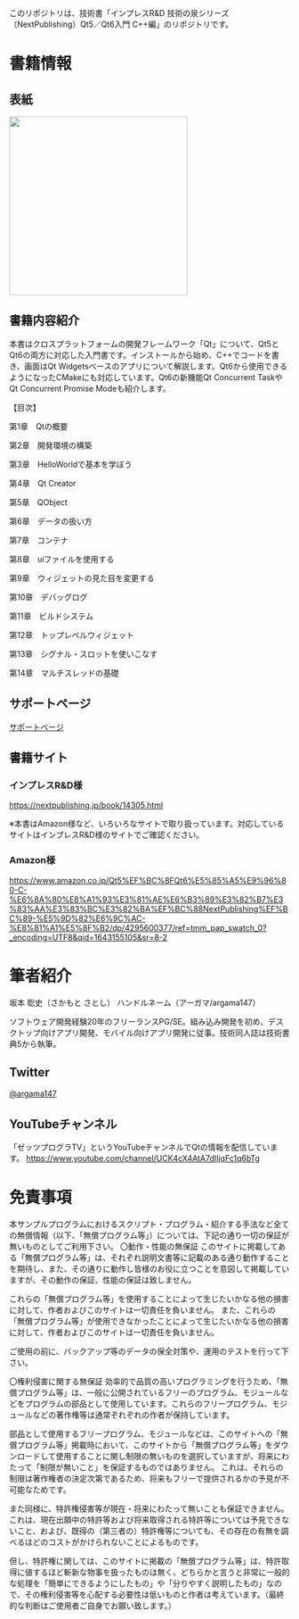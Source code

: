このリポジトリは、技術書「インプレスR&amp;D 技術の泉シリーズ（NextPublishing）Qt5／Qt6入門 C++編」のリポジトリです。

# 書籍情報

## 表紙

<img src="https://user-images.githubusercontent.com/5881452/151079667-3a0f5009-4284-47fe-9fe9-1c00dddfd232.png" width="320px">

## 書籍内容紹介

本書はクロスプラットフォームの開発フレームワーク「Qt」について、Qt5とQt6の両方に対応した入門書です。インストールから始め、C++でコードを書き、画面はQt Widgetsベースのアプリについて解説します。Qt6から使用できるようになったCMakeにも対応しています。Qt6の新機能Qt Concurrent TaskやQt Concurrent Promise Modeも紹介します。

【目次】

第1章　Qtの概要

第2章　開発環境の構築

第3章　HelloWorldで基本を学ぼう

第4章　Qt Creator

第5章　QObject

第6章　データの扱い方

第7章　コンテナ

第8章　uiファイルを使用する

第9章　ウィジェットの見た目を変更する

第10章　デバッグログ

第11章　ビルドシステム

第12章　トップレベルウィジェット

第13章　シグナル・スロットを使いこなす

第14章　マルチスレッドの基礎


## サポートページ

[サポートページ](https://github.com/argama147/qt5qt6cppbook/wiki/%E3%82%B5%E3%83%9D%E3%83%BC%E3%83%88%E3%83%9A%E3%83%BC%E3%82%B8)

## 書籍サイト

### インプレスR&D様

https://nextpublishing.jp/book/14305.html

※本書はAmazon様など、いろいろなサイトで取り扱っています。対応しているサイトはインプレスR&D様のサイトでご確認ください。

### Amazon様

https://www.amazon.co.jp/Qt5%EF%BC%8FQt6%E5%85%A5%E9%96%80-C-%E6%8A%80%E8%A1%93%E3%81%AE%E6%B3%89%E3%82%B7%E3%83%AA%E3%83%BC%E3%82%BA%EF%BC%88NextPublishing%EF%BC%89-%E5%9D%82%E6%9C%AC-%E8%81%A1%E5%8F%B2/dp/4295600377/ref=tmm_pap_swatch_0?_encoding=UTF8&qid=1643155105&sr=8-2

# 筆者紹介

坂本 聡史（さかもと さとし）
ハンドルネーム（アーガマ/argama147）

ソフトウェア開発経験20年のフリーランスPG/SE。組み込み開発を初め、デスクトップ向けアプリ開発、モバイル向けアプリ開発に従事。技術同人誌は技術書典5から執筆。

## Twitter

[@argama147](https://twitter.com/argama147)

## YouTubeチャンネル

「ゼッツプログラTV」というYouTubeチャンネルでQtの情報を配信しています。
https://www.youtube.com/channel/UCK4cX4AtA7dIIjqFc1q6bTg


# 免責事項
本サンプルプログラムにおけるスクリプト・プログラム・紹介する手法など全ての無償情報（以下、「無償プログラム等」）については、下記の通り一切の保証が無いものとしてご利用下さい。
〇動作・性能の無保証
このサイトに掲載してある「無償プログラム等」は、それぞれ説明文書等に記載のある通り動作することを期待し、また、その通りに動作し皆様のお役に立つことを意図して掲載していますが、その動作の保証、性能の保証は致しません。

これらの「無償プログラム等」を使用することによって生じたいかなる他の損害に対して、作者およびこのサイトは一切責任を負いません。 また、これらの「無償プログラム等」が使用できなかったことによって生じたいかなる他の損害に対して、作者およびこのサイトは一切責任を負いません。

ご使用の前に、バックアップ等のデータの保全対策や、運用のテストを行って下さい。

〇権利侵害に関する無保証
効率的で品質の高いプログラミングを行うため、「無償プログラム等」は、一般に公開されているフリーのプログラム、モジュールなどをプログラムの部品として使用しています。これらのフリープログラム、モジュールなどの著作権等は通常ぞれぞれの作者が保持しています。

部品として使用するフリープログラム、モジュールなどは、このサイトへの「無償プログラム等」掲載時において、このサイトから「無償プログラム等」をダウンロードして使用することに関し制限の無いものを選択していますが、将来にわたって「制限が無いこと」を保証するものではありません。
これは、それらの制限は著作権者の決定次第であるため、将来もフリーで提供されるかの予見が不可能なためです。

また同様に、特許権侵害等が現在・将来にわたって無いことも保証できません。
これは、現在出願中の特許等および将来取得される特許等については予見できないこと、および、既得の（第三者の）特許権等についても、その存在の有無を調べるほどのコストがかけられないことによるものです。

但し、特許権に関しては、このサイトに掲載の「無償プログラム等」は、特許取得に値するほど斬新な物事を扱ったものは無く、どちらかと言うと非常に一般的な処理を「簡単にできるようにしたもの」や「分りやすく説明したもの」なので、その権利侵害等を心配する必要性は低いものと作者は考えています。（最終的な判断はご使用者ご自身でお願い致します。）

